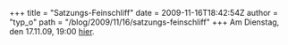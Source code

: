 +++
title = "Satzungs-Feinschliff"
date = 2009-11-16T18:42:54Z
author = "typ_o"
path = "/blog/2009/11/16/satzungs-feinschliff"
+++
Am Dienstag, den 17.11.09, 19:00
[hier](http://flipdot.org/blog/index.php?/archives/47-Ab-jetzt-immer-Dienstags.html).
